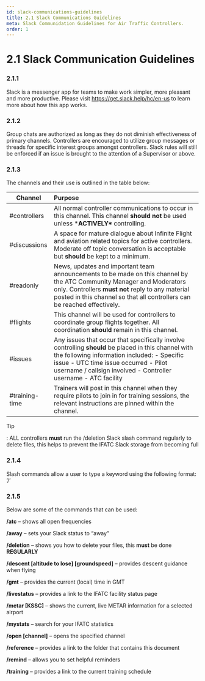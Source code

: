 ```yaml
---
id: slack-communications-guidelines
title: 2.1 Slack Communications Guidelines
meta: Slack Communidation Guidelines for Air Traffic Controllers.
order: 1
---
```


# 2.1  Slack Communication Guidelines

 

### 2.1.1    

Slack is a messenger app for teams to make work simpler, more pleasant and more productive. Please visit https://get.slack.help/hc/en-us to learn more about how this app works.



### 2.1.2    

Group chats are authorized as long as they do not diminish effectiveness of primary channels. Controllers are encouraged to utilize group messages or threads for specific interest groups amongst controllers. Slack rules will still be enforced if an issue is brought to the attention of a Supervisor or above.

 

### 2.1.3   

 The channels and their use is outlined in the table below:

 

| **Channel**    | **Purpose**                                                  |
| -------------- | :----------------------------------------------------------- |
| #controllers   | All normal controller communications to occur  in this channel. This channel **should** **not** be used unless ***ACTIVELY\***  controlling. |
| #discussions   | A space for mature dialogue about Infinite  Flight and aviation related topics for active controllers. Moderate off topic  conversation is acceptable but **should** be kept to a minimum. |
| #readonly      | News, updates and important team  announcements to be made on this channel by the ATC Community Manager and  Moderators only. Controllers **must not** reply to  any material posted in this channel so that all controllers can be reached  effectively. |
| #flights       | This channel will be used for controllers to  coordinate group flights together. All coordination **should** remain in this channel. |
| #issues        | Any issues that occur that specifically  involve controlling **should** be placed in this channel with the  following information included:  -      Specific issue  -      UTC time issue occurred  -      Pilot username / callsign involved  -      Controller username  -      ATC facility |
| #training-time | Trainers  will post in this channel when they require pilots to join in for training  sessions, the relevant instructions are pinned within the channel. |



Tip

: ALL controllers **must** run the /deletion Slack slash command regularly to delete files, this helps to prevent the IFATC Slack storage from becoming full

 

### 2.1.4 

Slash commands allow a user to type a keyword using the following format: ‘/<command>’

 

### 2.1.5   

Below are some of the commands that can be used:

 

**/atc** – shows all open frequencies

**/away** – sets your Slack status to “away”

**/deletion** – shows you how to delete your files, this **must** be done **REGULARLY**

**/descent [altitude to lose] [groundspeed]** – provides descent guidance when flying

**/gmt** – provides the current (local) time in GMT

**/livestatus** – provides a link to the IFATC facility status page

**/metar [KSSC]** – shows the current, live METAR information for a selected airport

**/mystats** – search for your IFATC statistics

**/open [channel]** – opens the specified channel

**/reference** – provides a link to the folder that contains this document

**/remind** – allows you to set helpful reminders

**/training** – provides a link to the current training schedule 

 
